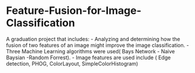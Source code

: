# Feature-Fusion-for-Image-Classification
A graduation project that includes: - Analyzing and determining how the fusion of two features of an image might improve the image classification. - Three Machine Learning algorithms were used( Bays Network - Naive Baysian -Random Forrest). - Image features are used include ( Edge detection, PHOG, ColorLayout, SimpleColorHistogram)
